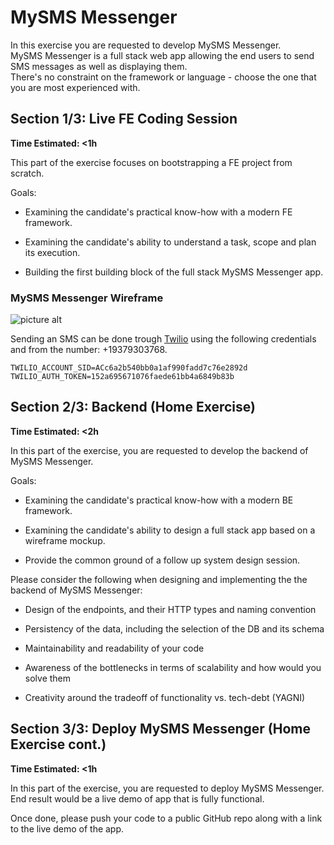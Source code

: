 # MySMS Messenger

In this exercise you are requested to develop MySMS Messenger.<br />
MySMS Messenger is a full stack web app allowing the end users to send SMS messages as well as displaying them.<br />
There's no constraint on the framework or language - choose the one that you are most experienced with.<br />


## Section 1/3: Live FE Coding Session
**Time Estimated: <1h**

This part of the exercise focuses on bootstrapping a FE project from scratch.


Goals:

- Examining the candidate's practical know-how with a modern FE framework.

- Examining the candidate's ability to understand a task, scope and plan its execution.

- Building the first building block of the full stack MySMS Messenger app.


### MySMS Messenger Wireframe
![picture alt](https://s3.us-west-2.amazonaws.com/assets.cityhive.net/MySMS-Messenger/mysmsmessengerwireframe.png "MySMS Messenger Wireframe")

Sending an SMS can be done trough [Twilio](https://twilio.com/ "Twilio") using the following credentials and from the number: +19379303768.<br />

```
TWILIO_ACCOUNT_SID=ACc6a2b540bb0a1af990fadd7c76e2892d
TWILIO_AUTH_TOKEN=152a695671076faede61bb4a6849b83b
```

## Section 2/3: Backend (Home Exercise)
**Time Estimated: <2h**

In this part of the exercise, you are requested to develop the backend of MySMS Messenger.

Goals:

- Examining the candidate's practical know-how with a modern BE framework.

- Examining the candidate's ability to design a full stack app based on a wireframe mockup.

- Provide the common ground of a follow up system design session.


Please consider the following when designing and implementing the the backend of MySMS Messenger:
- Design of the endpoints, and their HTTP types and naming convention

- Persistency of the data, including the selection of the DB and its schema

- Maintainability and readability of your code

- Awareness of the bottlenecks in terms of scalability and how would you solve them

- Creativity around the tradeoff of functionality vs. tech-debt (YAGNI)


## Section 3/3: Deploy MySMS Messenger (Home Exercise cont.)
**Time Estimated: <1h**

In this part of the exercise, you are requested to deploy MySMS Messenger.<br />
End result would be a live demo of app that is fully functional.


Once done, please push your code to a public GitHub repo along with a link to the live demo of the app.<br />
